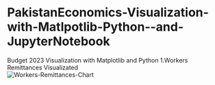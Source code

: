 # PakistanEconomics-Visualization-with-Matlpotlib-Python--and-JupyterNotebook
Budget 2023 Visualization with Matplotlib and Python
1.Workers Remittances Visualizated  
![Workers-Remittances-Chart](https://github.com/AbdulSami455/PakistanEconomics-Visualization-with-Matlpotlib-Python--and-JupyterNotebook/assets/111019622/4cb5dc3b-e7da-4691-a903-68d97abd3890)
